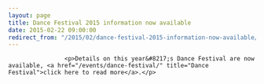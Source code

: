 ```yaml
---
layout: page
title: Dance Festival 2015 information now available
date: 2015-02-22 09:00:00
redirect_from: "/2015/02/dance-festival-2015-information-now-available/"
---
```

<section>

                    
                    <p>Details on this year&#8217;s Dance Festival are now available, <a href="/events/dance-festival/" title="Dance Festival">click here to read more</a>.</p>

                
</section>
